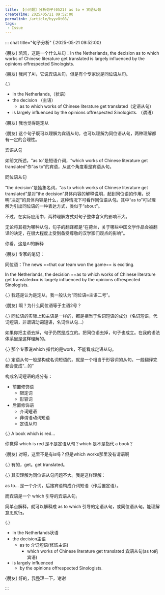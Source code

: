 ```yaml
---
title: 【小问题】分析句子(0521) as to + 宾语从句
createTime: 2025/05/21 09:52:00
permalink: /article/byyv8t08/
tags:
 - Issue
---
```



::: chat title="句子分析"
{:2025-05-21 09:52:00}

{朋友}
凯凯，这是一个什么从句：In the Netherlands, the decision as to which works of Chinese literature get translated is largely influenced by the opinions offrespected Sinologists.

{朋友}
我问了AI，它说宾语从句，但是有个专家说是同位语从句。

{.}
- In the Netherlands,（状语）
- the decision （主语）
    - as to which works of Chinese literature get translated（定语从句）
- is largely influenced by the opinions offrespected Sinologists. （谓语）

{朋友}
我也觉得是定从

{朋友}
这个句子既可以理解为宾语从句，也可以理解为同位语从句，两种理解都有一定的合理性。
 
宾语从句
 
如前文所述，“as to”是短语介词，“which works of Chinese literature get translated”作“as to”的宾语，从这个角度看是宾语从句。
 
同位语从句
 
“the decision”是抽象名词，“as to which works of Chinese literature get translated”是对“the decision”具体内容的解释说明，起到同位语的作用，说明“决定”的具体内容是什么，这种情况下可看作同位语从句。其中“as to”可以理解为引出同位语的一种表达方式，类似于“about”。
 
不过，在实际应用中，两种理解方式对句子整体含义的影响不大。
 
无论将其视为哪种从句，句子的翻译都是“在荷兰，关于哪些中国文学作品会被翻译的决定，在很大程度上受到备受尊敬的汉学家们观点的影响”。

你看，这是AI的解释

{朋友}
专家的笔记：

同位语：The news ==that our team won the game== is exciting.

In the Netherlands, the decision ==as to which works of Chinese literature get translated== is largely influenced by the opinions offrespected Sinologists.

{.}
我还是认为是定从，我一般认为“同位语≈主语二号”。

{朋友}
啊？为什么同位语等于主语2号？

{.}
同位语的实际上和主语是一样的，都是相当于名词短语的成分（名词短语，代词短语，非谓语动词短语，名词性从句...）

如果你把主语去掉，句子仍然是成立的。把同位语去掉，句子也成立。在我的语法体系里是这样理解的。

{.}
那个专家说which 指代的是work，不能看成定语从句。

{.}
定语从句一般是构成名词短语的。就是一个相当于形容词的从句。一般翻译完都会变成“...的”

构成名词短语的成分有：
- 前置修饰语
    - 限定词
    - 形容词
- 后置修饰语
    - 介词短语
    - 非谓语动词短语
    - 定语从句

{.}
A book which is red... 

你觉得 which is red 是不是定语从句？which 是不是指代 a book？

{朋友}
对呀，这里不是有is吗？但是which works那里没有谓语啊

{.}
有的，get。get translated。

{.}
其实理解为同位语从句问题不大。我是这样理解：

as to... 是一个介词，后接宾语构成介词短语（作后置定语）。

而宾语是一个 which 引导的宾语从句。

简单点解释，就可以解释成 as to which 引导的定语从句，或同位语从句。能理解意思就行。

{.}
- In the Netherlands状语
- the decision主语
    - as to 介词短语(修饰主语)
        - which works of Chinese literature get translated 宾语从句(as to的宾语)
- is largely influenced
    - by the opinions offrespected Sinologists.

{朋友}
好的，我整理一下，谢谢

:::
